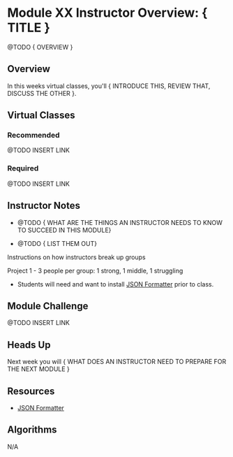 # Module XX Instructor Overview: { TITLE }

@TODO { OVERVIEW }

## Overview

In this weeks virtual classes, you'll { INTRODUCE THIS, REVIEW THAT, DISCUSS THE OTHER }.

## Virtual Classes

### Recommended

@TODO INSERT LINK

### Required

@TODO INSERT LINK

## Instructor Notes

* @TODO { WHAT ARE THE THINGS AN INSTRUCTOR NEEDS TO KNOW TO SUCCEED IN THIS MODULE}

* @TODO { LIST THEM OUT}

Instructions on how instructors break up groups

Project 1 - 3 people per group: 1 strong, 1 middle, 1 struggling

* Students will need and want to install [JSON Formatter](https://chrome.google.com/webstore/detail/json-formatter/bcjindcccaagfpapjjmafapmmgkkhgoa?hl=en) prior to class. 


## Module Challenge

@TODO INSERT LINK

## Heads Up

Next week you will { WHAT DOES AN INSTRUCTOR NEED TO PREPARE FOR THE NEXT MODULE }

## Resources

* [JSON Formatter](https://chrome.google.com/webstore/detail/json-formatter/bcjindcccaagfpapjjmafapmmgkkhgoa?hl=en)



## Algorithms

N/A